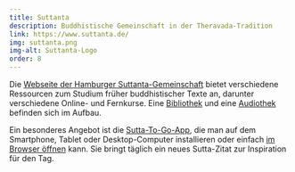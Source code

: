 ```yaml
---
title: Suttanta
description: Buddhistische Gemeinschaft in der Theravada-Tradition
link: https://www.suttanta.de/
img: suttanta.png
img-alt: Suttanta-Logo
order: 8
---
```


Die [Webseite der Hamburger Suttanta-Gemeinschaft](https://www.suttanta.de/) bietet verschiedene Ressourcen zum Studium früher buddhistischer Texte an, darunter verschiedene Online- und Fernkurse. Eine [Bibliothek](https://www.suttanta.de/bibliothek/) und eine [Audiothek](https://www.suttanta.de/downloads/) befinden sich im Aufbau.

Ein besonderes Angebot ist die [Sutta-To-Go-App](https://www.suttanta.de/sutta-to-go-app/), die man auf dem Smartphone, Tablet oder Desktop-Computer installieren oder einfach [im Browser öffnen](https://mbsr.bplaced.net/sutta_to_go) kann. Sie bringt täglich ein neues Sutta-Zitat zur Inspiration für den Tag.